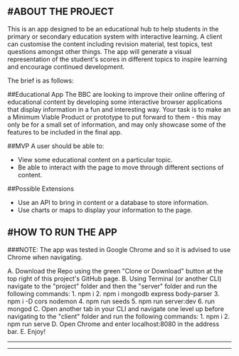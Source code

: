 #ABOUT THE PROJECT
---
This is an app designed to be an educational hub to help students in the primary or secondary education system with interactive learning. A client can customise the content including revision material, test topics, test questions amongst other things. The app will generate a visual representation of the student's scores in different topics to inspire learning and encourage continued development.

The brief is as follows:

##Educational App
The BBC are looking to improve their online offering of educational content by developing some interactive browser applications that display information in a fun and interesting way. Your task is to make an a Minimum Viable Product or prototype to put forward to them - this may only be for a small set of information, and may only showcase some of the features to be included in the final app.

##MVP
A user should be able to:

- View some educational content on a particular topic.
- Be able to interact with the page to move through different sections of content.

##Possible Extensions
- Use an API to bring in content or a database to store information.
- Use charts or maps to display your information to the page.

#HOW TO RUN THE APP
---
###NOTE: The app was tested in Google Chrome and so it is advised to use Chrome when navigating.

A. Download the Repo using the green "Clone or Download" button at the top right of this project's GitHub page.
B. Using Terminal (or another CLI) navigate to the "project" folder and then the "server" folder and run the following commands:
      1. npm i
      2. npm i mongodb express body-parser
      3. npm i -D cors nodemon
      4. npm run seeds
      5. npm run server:dev
      6. run mongod
C. Open another tab in your CLI and navigate one level up before navigating to the "client" folder and run the following commands:
      1. npm i
      2. npm run serve
D. Open Chrome and enter localhost:8080 in the address bar.
E. Enjoy!

---
---
